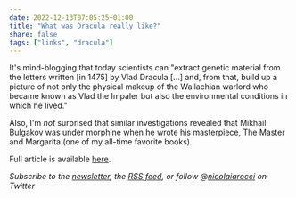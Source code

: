 ```yaml
---
date: 2022-12-13T07:05:25+01:00
title: "What was Dracula really like?"
share: false
tags: ["links", "dracula"]
---
```

It's mind-blogging that today scientists can "extract genetic material from the
letters written [in 1475] by Vlad Dracula [...] and, from that, build up a
picture of not only the physical makeup of the Wallachian warlord who became
known as Vlad the Impaler but also the environmental conditions in which he
lived."

Also, I'm *not* surprised that similar investigations revealed that Mikhail
Bulgakov was under morphine when he wrote his masterpiece, The Master and
Margarita (one of my all-time favorite books).

Full article is available [here](https://www.theguardian.com/books/2022/dec/11/dracula-vlad-the-impaler-letter-protein-clues).

*Subscribe to the [newsletter][nl], the [RSS feed][rss], or follow @[nicolaiarocci][tw] on Twitter*

 [rss]: https://nicolaiarocci.com/index.xml
 [tw]: http://twitter.com/nicolaiarocci
 [nl]: https://nicolaiarocci.substack.com
